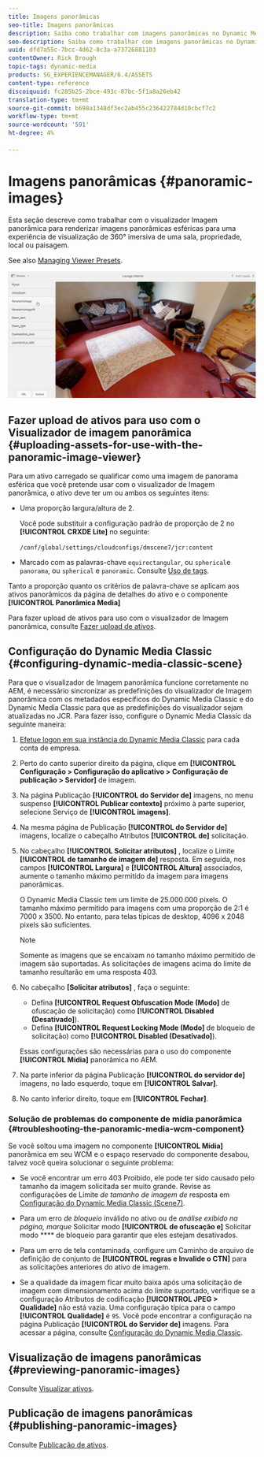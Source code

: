 ```yaml
---
title: Imagens panorâmicas
seo-title: Imagens panorâmicas
description: Saiba como trabalhar com imagens panorâmicas no Dynamic Media.
seo-description: Saiba como trabalhar com imagens panorâmicas no Dynamic Media.
uuid: dfd7a55c-7bcc-4d62-8c3a-a73726881103
contentOwner: Rick Brough
topic-tags: dynamic-media
products: SG_EXPERIENCEMANAGER/6.4/ASSETS
content-type: reference
discoiquuid: fc285b25-2bce-493c-87bc-5f1a8a26eb42
translation-type: tm+mt
source-git-commit: b698a1348df3ec2ab455c236422784d10cbcf7c2
workflow-type: tm+mt
source-wordcount: '591'
ht-degree: 4%

---
```



# Imagens panorâmicas {#panoramic-images}

Esta seção descreve como trabalhar com o visualizador Imagem panorâmica para renderizar imagens panorâmicas esféricas para uma experiência de visualização de 360° imersiva de uma sala, propriedade, local ou paisagem.

See also [Managing Viewer Presets](managing-viewer-presets.md).

![panoramic-image2](assets/panoramic-image2.png)

## Fazer upload de ativos para uso com o Visualizador de imagem panorâmica {#uploading-assets-for-use-with-the-panoramic-image-viewer}

Para um ativo carregado se qualificar como uma imagem de panorama esférica que você pretende usar com o visualizador de Imagem panorâmica, o ativo deve ter um ou ambos os seguintes itens:

* Uma proporção largura/altura de 2.

   Você pode substituir a configuração padrão de proporção de 2 no **[!UICONTROL CRXDE Lite]** no seguinte:

   `/conf/global/settings/cloudconfigs/dmscene7/jcr:content`

* Marcado com as palavras-chave `equirectangular`, ou `spherical`e `panorama`, ou `spherical` e `panoramic`. Consulte [Uso de tags](/help/sites-authoring/tags.md).

Tanto a proporção quanto os critérios de palavra-chave se aplicam aos ativos panorâmicos da página de detalhes do ativo e o componente **[!UICONTROL Panorâmica Media]** 

Para fazer upload de ativos para uso com o visualizador de Imagem panorâmica, consulte [Fazer upload de ativos](managing-assets-touch-ui.md#uploading-assets).

## Configuração do Dynamic Media Classic {#configuring-dynamic-media-classic-scene}

Para que o visualizador de Imagem panorâmica funcione corretamente no AEM, é necessário sincronizar as predefinições do visualizador de Imagem panorâmica com os metadados específicos do Dynamic Media Classic e do Dynamic Media Classic para que as predefinições do visualizador sejam atualizadas no JCR. Para fazer isso, configure o Dynamic Media Classic da seguinte maneira:

1. [Efetue logon em sua instância do Dynamic Media Classic](https://www.adobe.com/marketing-cloud/experience-manager/scene7-login.html) para cada conta de empresa.

1. Perto do canto superior direito da página, clique em **[!UICONTROL Configuração > Configuração do aplicativo > Configuração de publicação > Servidor]** de imagem.
1. Na página Publicação **[!UICONTROL do Servidor de]** imagens, no menu suspenso **[!UICONTROL Publicar contexto]** próximo à parte superior, selecione Serviço de **[!UICONTROL imagens]**.

1. Na mesma página de Publicação **[!UICONTROL do Servidor de]** imagens, localize o cabeçalho Atributos **[!UICONTROL de]** solicitação.
1. No cabeçalho **[!UICONTROL Solicitar atributos]** , localize o Limite **[!UICONTROL de tamanho de imagem de]** resposta. Em seguida, nos campos **[!UICONTROL Largura]** e **[!UICONTROL Altura]** associados, aumente o tamanho máximo permitido da imagem para imagens panorâmicas.

   O Dynamic Media Classic tem um limite de 25.000.000 pixels. O tamanho máximo permitido para imagens com uma proporção de 2:1 é 7000 x 3500. No entanto, para telas típicas de desktop, 4096 x 2048 pixels são suficientes.

   >[!NOTE]
   >
   >Somente as imagens que se encaixam no tamanho máximo permitido de imagem são suportadas. As solicitações de imagens acima do limite de tamanho resultarão em uma resposta 403.

1. No cabeçalho **[Solicitar atributos]** , faça o seguinte:

   * Defina **[!UICONTROL Request Obfuscation Mode (Modo]** de ofuscação de solicitação) como **[!UICONTROL Disabled (Desativado]**).
   * Defina **[!UICONTROL Request Locking Mode (Modo]** de bloqueio de solicitação) como **[!UICONTROL Disabled (Desativado]**).

   Essas configurações são necessárias para o uso do componente **[!UICONTROL Mídia]** panorâmica no AEM.

1. Na parte inferior da página Publicação **[!UICONTROL do servidor de]** imagens, no lado esquerdo, toque em **[!UICONTROL Salvar]**.

1. No canto inferior direito, toque em **[!UICONTROL Fechar]**.

### Solução de problemas do componente de mídia panorâmica {#troubleshooting-the-panoramic-media-wcm-component}

Se você soltou uma imagem no componente **[!UICONTROL Mídia]** panorâmica em seu WCM e o espaço reservado do componente desabou, talvez você queira solucionar o seguinte problema:

* Se você encontrar um erro 403 Proibido, ele pode ter sido causado pelo tamanho da imagem solicitada ser muito grande. Revise as configurações de Limite *de tamanho de imagem de* resposta em [Configuração do Dynamic Media Classic (Scene7)](#configuring-dynamic-media-classic-scene).

* Para um erro *de bloqueio* inválido no ativo ou de *análise exibido na página, marque* Solicitar modo **[!UICONTROL de ofuscação e]** Solicitar modo **** de bloqueio para garantir que eles estejam desativados.
* Para um erro de tela contaminada, configure um Caminho de arquivo de definição de conjunto de **[!UICONTROL regras e Invalide o CTN]** para as solicitações anteriores do ativo de imagem.
* Se a qualidade da imagem ficar muito baixa após uma solicitação de imagem com dimensionamento acima do limite suportado, verifique se a configuração Atributos de codificação **[!UICONTROL JPEG > Qualidade]** não está vazia. Uma configuração típica para o campo **[!UICONTROL Qualidade]** é `95`. Você pode encontrar a configuração na página Publicação **[!UICONTROL do Servidor de]** imagens. Para acessar a página, consulte [Configuração do Dynamic Media Classic](#configuring-dynamic-media-classic-scene).

## Visualização de imagens panorâmicas {#previewing-panoramic-images}

Consulte [Visualizar ativos](previewing-assets.md).

## Publicação de imagens panorâmicas {#publishing-panoramic-images}

Consulte [Publicação de ativos](publishing-dynamicmedia-assets.md).
